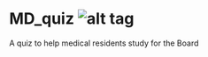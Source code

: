 # MD_quiz ![alt tag](https://travis-ci.org/MD-Quiz/MD_quiz.svg?branch=master)
A quiz to help medical residents study for the Board
